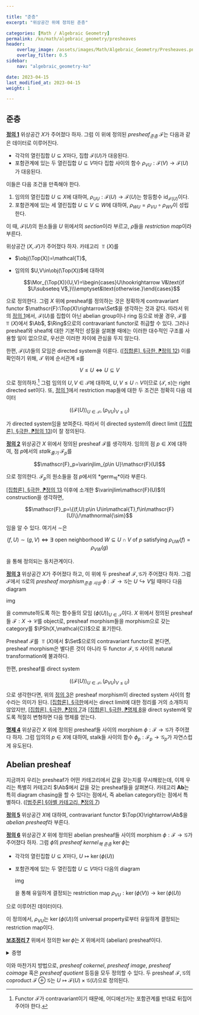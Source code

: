 ```yaml
---

title: "준층"
excerpt: "위상공간 위에 정의된 준층"

categories: [Math / Algebraic Geometry]
permalink: /ko/math/algebraic_geometry/presheaves
header:
    overlay_image: /assets/images/Math/Algebraic_Geometry/Presheaves.png
    overlay_filter: 0.5
sidebar: 
    nav: "algebraic_geometry-ko"

date: 2023-04-15
last_modified_at: 2023-04-15
weight: 1

---
```


## 준층

<div class="definition" markdown="1">

<ins id="df1">**정의 1**</ins> 위상공간 $X$가 주어졌다 하자. 그럼 이 위에 정의된 *presheaf<sub>준층</sub>* $\mathscr{F}$는 다음과 같은 데이터로 이루어진다.

- 각각의 열린집합 $U\subseteq X$마다, 집합 $\mathscr{F}(U)$가 대응된다.
- 포함관계에 있는 두 열린집합 $U\subseteq V$마다 집합 사이의 함수 $\rho_{VU}:\mathscr{F}(V)\rightarrow\mathscr{F}(U)$가 대응된다.

이들은 다음 조건을 만족해야 한다.

1. 임의의 열린집합 $U\subseteq X$에 대하여, $\rho_{UU}:\mathscr{F}(U)\rightarrow\mathscr{F}(U)$는 항등함수 $\operatorname{id}_{\mathscr{F}(U)}$이다.
2. 포함관계에 있는 세 열린집합 $U\subseteq V\subseteq W$에 대하여, $\rho_{WU}=\rho_{VU}\circ\rho_{WV}$이 성립한다.

이 때, $\mathscr{F}(U)$의 원소들을 $U$ 위에서의 *section*이라 부르고, $\rho$들을 *restriction map*이라 부른다. 

</div>

위상공간 $(X,\mathcal{T})$가 주어졌다 하자. 카테고리 $\Top(X)$를 

- $\obj(\Top(X))=\mathcal{T}$,
- 임의의 $U,V\in\obj(\Top(X))$에 대하여 
  
  $$\Mor_{\Top(X)}(U,V)=\begin{cases}U\hookrightarrow V&\text{if $U\subseteq V$,}\\\emptyset&\text{otherwise.}\end{cases}$$

으로 정의한다. 그럼 $X$ 위에 presheaf를 정의하는 것은 정확하게 contravariant functor $\mathscr{F}:\Top(X)\rightarrow\Set$을 생각하는 것과 같다. 따라서 위의 [정의 1](#df1)에서, $\mathscr{F}(U)$를 집합이 아닌 abelian group이나 ring 등으로 바꿀 경우, $\mathscr{F}$를 $\Top(X)$에서 $\Ab$, $\Ring$으로의 contravariant functor로 취급할 수 있다. 그러나 presheaf와 sheaf에 대한 기본적인 성질을 살펴볼 때에는 이러한 대수적인 구조를 사용할 일이 없으므로, 우선은 이러한 차이에 관심을 두지 않는다.

한편, $\mathscr{F}(U)$들의 모임은 directed system을 이룬다. ([\[집합론\], §극한, ⁋정의 12](/ko/math/set_theory/limits#df12)) 이를 확인하기 위해, $\mathcal{T}$ 위에 순서관계 $\leq$를

$$V\leq U\iff U\subseteq V$$

으로 정의하자.[^1] 그럼 임의의 $U,V\in\mathscr{T}$에 대하여, $U,V\leq U\cap V$이므로 $(\mathcal{T},\leq)$는 right directed set이다. 또, [정의 1](#df1)에서 restriction map들에 대한 두 조건은 정확히 다음 데이터

$$\bigl((\mathscr{F}(U))_{U\in\mathcal{T}},(\rho_{VU})_{V\leq U}\bigr)$$

가 directed system임을 보여준다. 따라서 이 directed system의 direct limit ([\[집합론\], §극한, ⁋정의 13](/ko/math/set_theory/limits#df13))이 잘 정의된다.

<div class="definition" markdown="1">

<ins id="df2">**정의 2**</ins> 위상공간 $X$ 위에서 정의된 presheaf $\mathscr{F}$를 생각하자. 임의의 점 $p\in X$에 대하여, 점 $p$에서의 *stalk<sub>줄기</sub>* $\mathscr{F}_p$를

$$\mathscr{F}_p=\varinjlim_{p\in U}\mathscr{F}(U)$$

으로 정의한다. $\mathscr{F}_p$의 원소들을 점 $p$에서의 *germ<sub>싹</sub>*이라 부른다.

</div>

[\[집합론\], §극한, ⁋정의 13](/ko/math/set_theory/limits#df13) 이후에 소개한 $\varinjlim\mathscr{F}(U)$의 construction을 생각하면, 

$$\mathscr{F}_p=\{(f,U):p\in U\in\mathcal{T},f\in\mathscr{F}(U)\}/\mathnormal{\sim}$$

임을 알 수 있다. 여기서 $\sim$은 

$$(f,U)\sim(g,V)\iff\text{$\exists$ open neighborhood $W\subseteq U\cap V$ of $p$ satisfying $\rho_{UW}(f)=\rho_{VW}(g)$}$$

을 통해 정의되는 동치관계이다. 

<div class="definition" markdown="1">

<ins id="df3">**정의 3**</ins> 위상공간 $X$가 주어졌다 하고, 이 위에 두 presheaf $\mathscr{F},\mathscr{G}$가 주어졌다 하자. 그럼 $\mathscr{F}$에서 $\mathscr{G}$로의 *presheaf morphism<sub>준층 사상</sub>* $\phi:\mathscr{F}\rightarrow\mathscr{G}$는 $U\hookrightarrow V$일 때마다 다음 diagram

img

을 commute하도록 하는 함수들의 모임 $(\phi(U))_{U\in\mathcal{T}}$이다. $X$ 위에서 정의된 presheaf들 $\mathscr{F}:X\rightarrow\mathcal{C}$를 object로, presheaf morphism들을 morphism으로 갖는 category를 $\PSh(X,\mathcal{C})$으로 표기한다.

</div>

Presheaf $\mathscr{F}$를 $\Top(X)$에서 $\Set$으로의 contravariant functor로 본다면, presheaf morphism은 별다른 것이 아니라 두 functor $\mathscr{F},\mathscr{G}$ 사이의 natural transformation에 불과하다. 

한편, presheaf를 direct system

$$\bigl((\mathscr{F}(U))_{U\in\mathcal{T}},(\rho_{VU})_{V\leq U}\bigr)$$

으로 생각한다면, 위의 [정의 3](#df3)은 presheaf morphism이 directed system 사이의 함수라는 의미가 된다. [\[집합론\], §극한](/ko/math/set_theory/limits)에서는 direct limit에 대한 정리를 거의 소개하지 않았지만, [\[집합론\], §극한, ⁋정의 7](/ko/math/set_theory/limits#df7)과 [\[집합론\], §극한, ⁋명제 8](/ko/math/set_theory/limits#pp8)을 direct system에 맞도록 적절히 변형하면 다음 명제를 얻는다.

<div class="proposition" markdown="1">

<ins id="pp4">**명제 4**</ins> 위상공간 $X$ 위에 정의된 presheaf들 사이의 morphism $\phi:\mathscr{F}\rightarrow\mathscr{G}$가 주어졌다 하자. 그럼 임의의 $p\in X$에 대하여, stalk들 사이의 함수 $\phi_p:\mathscr{F}_p\rightarrow\mathscr{G}_p$가 자연스럽게 유도된다.

</div>

## Abelian presheaf

지금까지 우리는 presheaf가 어떤 카테고리에서 값을 갖는지를 무시해왔는데, 이제 우리는 특별히 카테고리 $\Ab$에서 값을 갖는 presheaf들을 살펴본다. 카테고리 $\mathbf{Ab}$는 특히 diagram chasing을 할 수 있다는 점에서, 즉 abelian category라는 점에서 특별하다. ([\[범주론\] §아벨 카테고리, ⁋정의 7](/ko/math/category_theory/abelian_categories#df7))

<div class="definition" markdown="1">

<ins id="df5">**정의 5**</ins> 위상공간 $X$에 대하여, contravariant functor $\Top(X)\rightarrow\Ab$을 *abelian presheaf*라 부른다.

</div>

<div class="definition" markdown="1">

<ins id="df6">**정의 6**</ins> 위상공간 $X$ 위에 정의된 abelian presheaf들 사이의 morphism $\phi:\mathscr{F}\rightarrow\mathscr{G}$가 주어졌다 하자. 그럼 $\phi$의 *presheaf kernel<sub>핵 준층</sub>* $\ker\phi$는 

- 각각의 열린집합 $U\subseteq X$마다, $U\mapsto \ker(\phi(U))$
- 포함관계에 있는 두 열린집합 $U\subseteq V$마다 다음의 diagram
  
  img

  을 통해 유일하게 결정되는 restriction map $\rho_{VU}:\ker(\phi(V))\rightarrow\ker(\phi(U))$

으로 이루어진 데이터이다.

</div>

이 정의에서, $\rho_{VU}$는 $\ker(\phi(U))$의 universal property로부터 유일하게 결정되는 restriction map이다.

<div class="proposition" markdown="1">

<ins id="lem7">**보조정리 7**</ins> 위에서 정의한 $\ker\phi$는 $X$ 위에서의 (abelian) presheaf이다.

</div>
<details class="proof" markdown="1">
<summary>증명</summary>

다음의 두 diagram

img

와 kernel의 universal property에 의해 자명하다. 

</details>

이와 마찬가지 방법으로, *presheaf cokernel*, *presheaf image*, *presheaf coimage* 혹은 *presheaf quotient* 등등을 모두 정의할 수 있다. 두 presheaf $\mathscr{F},\mathscr{G}$의 coproduct $\mathscr{F}\oplus\mathscr{G}$는 $U\mapsto \mathscr{F}(U)\times\mathscr{G}(U)$으로 정의된다. 

[^1]: Functor $\mathscr{F}$가 contravariant이기 때문에, 어디에선가는 포함관계를 반대로 뒤집어주어야 한다.